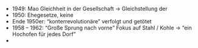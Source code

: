 - 1949: Mao Gleichheit in der Gesellschaft → Gleichstellung der 
- 1950: Ehegesetze, keine 
- Ende 1950er: “konterrevolutionäre” verfolgt und getötet
- 1958 – 1962: “Große Sprung nach vorne” Fokus auf Stahl / Kohle
  → “ein Hochofen für jedes Dorf”
- 